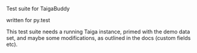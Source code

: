 
Test suite for TaigaBuddy

written for py.test

This test suite needs a running Taiga instance, primed with the demo
data set, and maybe some modifications, as outlined in the docs
(custom fields etc).

